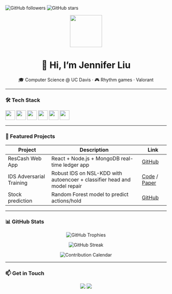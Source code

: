 <!-- Badges -->
![GitHub followers](https://img.shields.io/github/followers/jenniferliu?label=Follow&style=social)
![GitHub stars](https://img.shields.io/github/stars/jenniferliu?style=social)

<!-- Avatar & Bio -->
<p align="center">
  <img src="https://avatars.githubusercontent.com/u/yourID?v=4" width="100" />
</p>
<h1 align="center">👋 Hi, I’m Jennifer Liu</h1>
<p align="center">🎓 Computer Science @ UC Davis · 🎮 Rhythm games · Valorant</p>

---

### 🛠 Tech Stack

<code><img height="30" src="https://cdn.jsdelivr.net/gh/devicons/devicon/icons/python/python-original.svg" /></code>
<code><img height="30" src="https://cdn.jsdelivr.net/gh/devicons/devicon/icons/javascript/javascript-original.svg" /></code>
<code><img height="30" src="https://cdn.jsdelivr.net/gh/devicons/devicon/icons/react/react-original.svg" /></code>
<code><img height="30" src="https://cdn.jsdelivr.net/gh/devicons/devicon/icons/docker/docker-original.svg" /></code>
<code><img height="30" src="https://cdn.jsdelivr.net/gh/devicons/devicon/icons/java/java-original.svg" /></code>
<code><img height="30" src="https://cdn.jsdelivr.net/gh/devicons/devicon/icons/linux/linux-original.svg" /></code>


---

### 🌟 Featured Projects
| Project                  | Description                                        | Link                                                              |
|--------------------------|----------------------------------------------------|-------------------------------------------------------------------|
| ResCash Web App          | React + Node.js + MongoDB real-time ledger app     | [GitHub](https://github.com/KeysGui-i/rescash)                 |
| IDS Adversarial Training | Robust IDS on NSL-KDD with autoencoer + classifier head and model repair   | [Code](https://github.com/KeysGui-i/ids-adv) / [Paper](#)|
| Stock prediction         | Random Forest model to predict actions/hold        | [GitHub](https://github.com/KeysGui-i/stock_predicion)          |

---

### 📊 GitHub Stats
<p align="center">
  <img src="https://github-profile-trophy.vercel.app/?username=jenniferliu&theme=radical&no-frame=true&row=1&column=4" alt="GitHub Trophies" />
</p>

<p align="center">
  <img src="https://github-readme-streak-stats.herokuapp.com/?user=jenniferliu&theme=radical" alt="GitHub Streak" />
</p>

<p align="center">
  <img src="https://github.com/jenniferliu/jenniferliu/raw/output/github-contribution-grid-snake.svg" alt="Contribution Calendar" />
</p>

---

### 📫 Get in Touch
<p align="center">
  <a href="mailto:jenniferliuzijie@gmail.com"><img src="https://img.shields.io/badge/Email-D14836?style=for-the-badge&logo=gmail&logoColor=white" /></a>
  <a href="https://discord.gg/bW98ad8a"><img src="https://img.shields.io/badge/Discord-7289DA?style=for-the-badge&logo=discord&logoColor=white" /></a>
</p>
